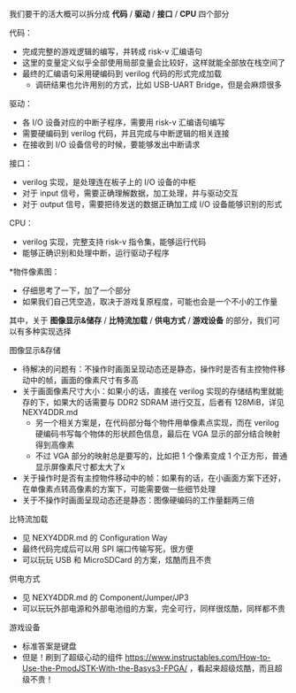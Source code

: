 我们要干的活大概可以拆分成 **代码** / **驱动** / **接口** / **CPU** 四个部分

代码：
- 完成完整的游戏逻辑的编写，并转成 risk-v 汇编语句
- 这里的变量定义似乎全部使用局部变量会比较好，这样就能全部放在栈空间了
- 最终的汇编语句采用硬编码到 verilog 代码的形式完成加载
    - 调研结果也允许用别的方式，比如 USB-UART Bridge，但是会麻烦很多

驱动：
- 各 I/O 设备对应的中断子程序，需要用 risk-v 汇编语句编写
- 需要硬编码到 verilog 代码，并且完成与中断逻辑的相关连接
- 在接收到 I/O 设备信号的时候，要能够发出中断请求

接口：
- verilog 实现，是处理连在板子上的 I/O 设备的中枢
- 对于 input 信号，需要正确理解数据，加工处理，并与驱动交互
- 对于 output 信号，需要把待发送的数据正确加工成 I/O 设备能够识别的形式

CPU：
- verilog 实现，完整支持 risk-v 指令集，能够运行代码
- 能够正确识别和处理中断，运行驱动子程序

*物件像素图：
- 仔细思考了一下，加了一个部分
- 如果我们自己凭空造，取决于游戏复原程度，可能也会是一个不小的工作量

其中，关于 **图像显示&储存** / **比特流加载** / **供电方式** / **游戏设备** 的部分，我们可以有多种实现选择

图像显示&存储
- 待解决的问题有：不操作时画面呈现动态还是静态，操作时是否有主控物件移动中的帧，画面的像素尺寸有多高
- 关于画面像素尺寸大小：如果小的话，直接在 verilog 实现的存储结构里就能存的下，如果大的话需要与 DDR2 SDRAM 进行交互，后者有 128MiB，详见 NEXY4DDR.md
    - 另一个相关方案是，在代码部分每个物件用单像素点实现，而在 verilog 硬编码书写每个物体的形状颜色信息，最后在 VGA 显示的部分结合映射得到高像素
    - 不过 VGA 部分的映射总是要写的，比如把 1 个像素变成 1 个正方形，普通显示屏像素尺寸都太大了x
- 关于操作时是否有主控物件移动中的帧：如果有的话，在小画面方案下还好，在单像素点转高像素的方案下，可能需要做一些细节处理
- 关于不操作时画面呈现动态还是静态：图像硬编码的工作量翻两三倍

比特流加载
- 见 NEXY4DDR.md 的 Configuration Way
- 最终代码完成后可以用 SPI 端口传输写死，很方便
- 可以玩玩 USB 和 MicroSDCard 的方案，炫酷而且不贵

供电方式
- 见 NEXY4DDR.md 的 Component/Jumper/JP3
- 可以玩玩外部电源和外部电池组的方案，完全可行，同样很炫酷，同样都不贵

游戏设备
- 标准答案是键盘
- 但是！刷到了超级心动的组件 https://www.instructables.com/How-to-Use-the-PmodJSTK-With-the-Basys3-FPGA/ ，看起来超级炫酷，而且超级不贵！